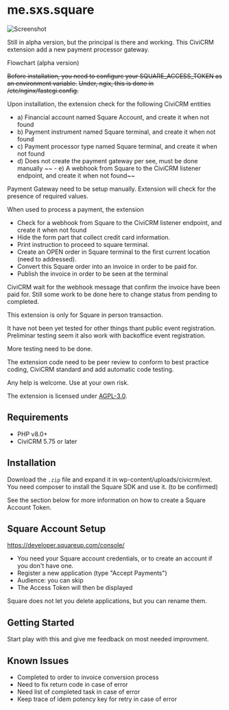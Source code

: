 # me.sxs.square

![Screenshot](/images/screenshot.png)

Still in alpha version, but the principal is there and working.
This CiviCRM extension add a new payment processor gateway.

Flowchart (alpha version)

~~Before installation, you need to configure your SQUARE_ACCESS_TOKEN as an environment variable.~~
~~Under, ngix, this is done in /etc/nginx/fastcgi.config.~~

Upon installation, the extension check for the following CiviCRM entities
 - a) Financial account named Square Account, and create it when not found
 - b) Payment instrument named Square terminal, and create it when not found
 - c) Payment processor type named Square terminal, and create it when not found
 - d) Does not create the payment gateway per see, must be done manually
~~ - e) A webhook from Square to the CiviCRM listener endpoint, and create it when not found~~

Payment Gateway need to be setup manually.  Extension will check for the presence of required values.

When used to process a payment, the extension 
- Check for a webhook from Square to the CiviCRM listener endpoint, and create it when not found
- Hide the form part that collect credit card information.
- Print instruction to proceed to square terminal.
- Create an OPEN order in Square terminal to the first current location (need to addressed).
- Convert this Square order into an invoice in order to be paid for.
- Publish the invoice in order to be seen at the terminal

CiviCRM wait for the webhook message that confirm the invoice have been paid for.
Still some work to be done here to change status from pending to completed.

This extension is only for Square in person transaction.

It have not been yet tested for other things thant public event registration.  Preliminar testing seem it also work 
with backoffice event registration.

More testing need to be done.

The extension code need to be peer review to conform to best practice coding, CiviCRM standard and add automatic 
code testing.

Any help is welcome.  Use at your own risk.



The extension is licensed under [AGPL-3.0](LICENSE.txt).

## Requirements

* PHP v8.0+
* CiviCRM 5.75 or later

## Installation

Download the `.zip` file and expand it in wp-content/uploads/civicrm/ext.
You need composer to install the Square SDK and use it. (to be confirmed)

See the section below for more information on how to create a Square Account Token.

## Square Account Setup

https://developer.squareup.com/console/

- You need your Square account credentials, or to create an account if you don't have one.
- Register a new application (type "Accept Payments")
- Audience: you can skip
- The Access Token will then be displayed

Square does not let you delete applications, but you can rename them.

## Getting Started

Start play with this and give me feedback on most needed improvment.

## Known Issues

- Completed to order to invoice conversion process
- Need to fix return code in case of error
- Need list of completed task in case of error
- Keep trace of idem potency key for retry in case of error
